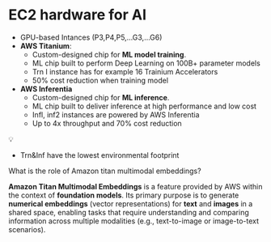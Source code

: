 # EC2 hardware for AI

- GPU-based Intances (P3,P4,P5,…G3,…G6)
- **AWS Titanium**:
    - Custom-designed chip for **ML model training**.
    - ML chip built to perform Deep Learning on 100B+ parameter models
    - Trn I instance has for example 16 Trainium Accelerators
    - 50% cost reduction when training model
- **AWS Inferentia**
    - Custom-designed chip for **ML inference**.
    - ML chip built to deliver inference at high performance and low cost
    - Infl, inf2 instances are powered by AWS Inferentia
    - Up to 4x throughput and 70% cost reduction

<aside>
💡

- Trn&Inf have the lowest environmental footprint
</aside>

What is the role of Amazon titan multimodal embeddings?

**Amazon Titan Multimodal Embeddings** is a feature provided by AWS within the context of **foundation models**. Its primary purpose is to generate **numerical embeddings** (vector representations) for **text** and **images** in a shared space, enabling tasks that require understanding and comparing information across multiple modalities (e.g., text-to-image or image-to-text scenarios).